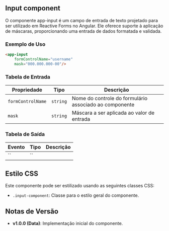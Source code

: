 ## Input component

O componente app-input é um campo de entrada de texto projetado para ser utilizado em Reactive Forms no Angular. Ele oferece suporte à aplicação de máscaras, proporcionando uma entrada de dados formatada e validada.

### Exemplo de Uso

```html
<app-input 
    formControlName="username"
    mask="000.000.000-00"/>
```

### Tabela de Entrada

| Propriedade        | Tipo      | Descrição                                             |
|--------------------|-----------|-------------------------------------------------------|
| `formControlName`  | `string`  | Nome do controle do formulário associado ao componente |
| `mask`          | `string`  | Máscara a ser aplicada ao valor de entrada             |

### Tabela de Saída

| Evento            | Tipo                     | Descrição                                          |
|-------------------|--------------------------|----------------------------------------------------|
| ``   | ``   |     |

## Estilo CSS

Este componente pode ser estilizado usando as seguintes classes CSS:

- `.input-component`: Classe para o estilo geral do componente.

## Notas de Versão

- **v1.0.0 (Data)**: Implementação inicial do componente.